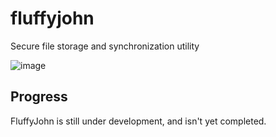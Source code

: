 # fluffyjohn
Secure file storage and synchronization utility 

  
![image](https://user-images.githubusercontent.com/97091148/218325579-5e4835b6-ec84-47c7-a004-6a48908e78f8.png)

## Progress
FluffyJohn is still under development, and isn't yet completed.
